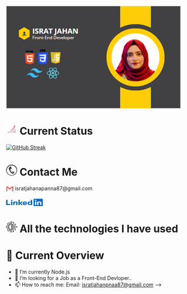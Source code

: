 ![An old rock in the desert](https://raw.githubusercontent.com/Israt-Jahan-panna/Israt-Jahan-panna/main/Image/banner/Banner.png)


<h1><img src="https://raw.githubusercontent.com/Israt-Jahan-panna/Israt-Jahan-panna/main/Image/Icons/Status.webp " width="30" height="30"> Current Status</h1>

[![GitHub Streak](https://github-readme-streak-stats.herokuapp.com?user=Israt-Jahan-panna&theme=gruvbox-duo&hide_border=true&border_radius=3.9&date_format=M%20j%5B%2C%20Y%5D&mode=weekly&card_width=522&background=46%2C231D35%2CEB5454&border=1C0A0A)](https://git.io/streak-stats)

<h1><img src="https://raw.githubusercontent.com/Israt-Jahan-panna/Israt-Jahan-panna/main/Image/Icons/contact-phone-icon-4.png" width="30" height="30"> Contact Me  </h1>

 <div>
 <a href="mailto:isratjahanpanna87@gmail.com" style="text-decoration: none;">
  <img src="https://raw.githubusercontent.com/Israt-Jahan-panna/Israt-Jahan-panna/main/Image/Icons/Email.png" alt="Email" style="width: 20px; height: 20px; vertical-align: middle;">
  isratjahanapanna87@gmail.com
</a>
 </div> 
<span style="margin-left:40px; "></span>
<div>
<a href="https://www.linkedin.com/in/israt-jahan-panna/">
  <img src="https://raw.githubusercontent.com/Israt-Jahan-panna/Israt-Jahan-panna/main/Image/Icons/1656958733linkedin-logo-png.webp" width="100" height="20" alt="LinkedIn Profile">
</a>
</div>





<h1><img src="https://raw.githubusercontent.com/Israt-Jahan-panna/Israt-Jahan-panna/main/Image/Icons/4257483.png" width="30" height="30"> All the technologies I have used</h1>

<h1>🔗 Current Overview </h1>

- 🌱 I’m currently Node.js
- 👯 I’m looking for a Job as a Front-End Devloper.. 
- 📫 How to reach me: Email: isratjahanpnaa87@gmail.com
-->
